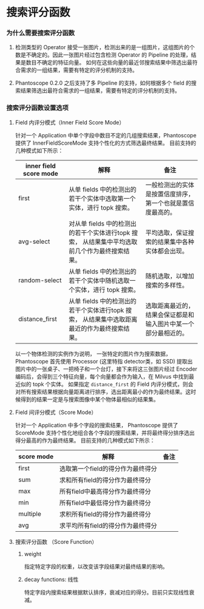 # 搜索评分函数
### 为什么需要搜索评分函数
1. 检测类型的 Operator 接受一张图片，检测出来的是一组图片，这组图片的个数是不确定的。因此一张图片经过包含检测 Operator 的 Pipeline 的处理，结果是数目不确定的特征向量。
如何在这些向量的最近邻搜索结果中筛选出最符合需求的一组结果，需要有特定的评分机制的支持。

2. Phantoscope 0.2.0 之后支持了多 Pipeline 的支持，如何根据多个 field 的搜索结果筛选出最符合需求的一组结果，需要有特定的评分机制的支持。

### 搜索评分函数设置选项
1. Field 内评分模式（Inner Field Score Mode）

    针对一个 Application 中单个字段中数目不定的几组搜索结果，Phantoscope 提供了 InnerFieldScoreMode 支持个性化的方式筛选最终结果。
    目前支持的几种模式如下所示：
        
    | inner field score mode | 解释                                                                                     | 备注                                                       |
    | ---------------------- | ------------------------------------------------------------------------------------------ | ------------------------------------------------------------ |
    | first                  | 从单 fields 中的检测出的若干个实体中选取第一个实体，进行 topk 搜索。 | 一般检测出的实体是按置信度排序，第一个也就是置信度最高的。 |
    | avg-select             | 对从单 fields 中的检测出的若干个实体进行topk 搜索， 从结果集中平均选取前几个作为最终搜索结果。 | 平均选取，保证搜索的结果集中各种实体都会出现。 |
    | random-select          | 从单 fields 中的检测出的若干个实体中随机选取一个实体，进行 topk 搜索。 | 随机选取，以增加搜索的多样性。                   |
    | distance_first         | 从单 fields 中的检测出的若干个实体进行topk 搜索， 从结果集中选取距离最近的作为最终搜索结果。 | 选取距离最近的，结果会保证都是和输入图片中某一个部分最相近的。 |
    
    以一个物体检测的实例作为说明， 一张特定的图片作为搜索数据，Phantoscope 首先使用 Processor (这里特指 detector类，如 SSD) 提取出图片中的一张桌子、一把椅子和一个台灯，接下来将这三张图片经过 Encoder 编码后，会得到三个特征向量，每个向量都会作为输入，在 Milvus 中找到最近似的 topk 个实体。
    如果指定 `distance_first` 的 Field 内评分模式，则会对所有搜索结果根据向量距离进行排序，选出距离最小的作为最终结果。这时候得到的结果一定是与搜索图像中某个物体最相似的结果集。
    
    
2. Field 间评分模式（Score Mode）

    针对一个 Application 中多个字段的搜索结果， Phantoscope 提供了 ScoreMode 支持个性化地组合各个字段的搜索结果，并将最终得分排序选出得分最高的作为最终结果。
    目前支持的几种模式如下所示：
    
    | score mode | 解释                            | 备注 |
    | ---------- | --------------------------------- | ---- |
    | first      | 选取第一个field的得分作为最终得分 |      |
    | sum        | 求和所有field的得分作为最终得分 |      |
    | max        | 所有field中最高得分作为最终得分 |      |
    | min        | 所有field中最低得分作为最终得分 |      |
    | multiple   | 求积所有field的得分作为最终得分 |      |
    | avg        | 求平均所有field的得分作为最终得分 |      |

3. 搜索评分函数 （Score Function）
    
    1. weight
    
        指定特定字段的权重，以改变该字段结果对最终结果的影响。
    
    2. decay functions: 线性
    
        特定字段内搜索结果根据默认排序，衰减对应的得分。目前只实现线性衰减。